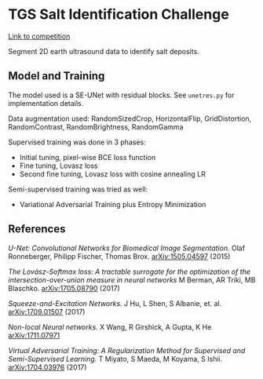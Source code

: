 # TGS Salt Identification Challenge

[Link to competition](https://www.kaggle.com/c/tgs-salt-identification-challenge)

Segment 2D earth ultrasound data to identify salt deposits.

## Model and Training

The model used is a SE-UNet with residual blocks. See `unetres.py` for 
implementation details.

Data augmentation used: 
RandomSizedCrop, HorizontalFlip, GridDistortion, RandomContrast, 
RandomBrightness, RandomGamma

Supervised training was done in 3 phases: 
* Initial tuning, pixel-wise BCE loss function
* Fine tuning, Lovasz loss
* Second fine tuning, Lovasz loss with cosine annealing LR

Semi-supervised training was tried as well:
* Variational Adversarial Training plus Entropy Minimization

## References

_U-Net: Convolutional Networks for Biomedical Image Segmentation._
Olaf Ronneberger, Philipp Fischer, Thomas Brox.
[arXiv:1505.04597](https://arxiv.org/abs/1505.04597) (2015)

_The Lovász-Softmax loss: A tractable surrogate for the optimization of the intersection-over-union measure in neural networks_
M Berman, AR Triki, MB Blaschko. 
[arXiv:1705.08790](https://arxiv.org/abs/1705.08790) (2017)

_Squeeze-and-Excitation Networks._
J Hu, L Shen, S Albanie, et. al.
[arXiv:1709.01507](https://arxiv.org/abs/1709.01507) (2017)

_Non-local Neural networks._
X Wang, R Girshick, A Gupta, K He
[arXiv:1711.07971](https://arxiv.org/abs/1711.07971)

_Virtual Adversarial Training: A Regularization Method for Supervised and Semi-Supervised Learning._
T Miyato, S Maeda, M Koyama, S Ishii. 
[arXiv:1704.03976](https://arxiv.org/abs/1704.03976) (2017)